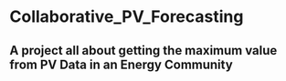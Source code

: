 # Collaborative_PV_Forecasting

## A project all about getting the maximum value from PV Data in an Energy Community
